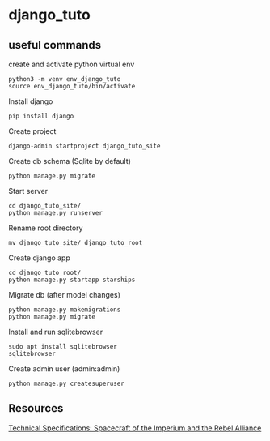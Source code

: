# django_tuto

## useful commands

create and activate python virtual env
    
    python3 -m venv env_django_tuto
    source env_django_tuto/bin/activate
 
Install django

    pip install django

Create project

    django-admin startproject django_tuto_site

Create db schema (Sqlite by default)

    python manage.py migrate
 
Start server

    cd django_tuto_site/
    python manage.py runserver

Rename root directory 

    mv django_tuto_site/ django_tuto_root

Create django app

    cd django_tuto_root/
    python manage.py startapp starships
 
Migrate db (after model changes)

    python manage.py makemigrations
    python manage.py migrate

Install and run sqlitebrowser

    sudo apt install sqlitebrowser
    sqlitebrowser 

Create admin user (admin:admin)

    python manage.py createsuperuser
    
## Resources

[Technical Specifications: Spacecraft of the Imperium and the Rebel Alliance](https://starwars.fandom.com/wiki/Technical_Specifications:_Spacecraft_of_the_Imperium_and_the_Rebel_Alliance)
